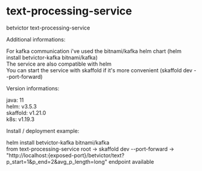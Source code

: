# text-processing-service
betvictor text-processing-service

Additional informations:

For kafka communication i've used the bitnami/kafka helm chart (helm install betvictor-kafka bitnami/kafka) <br />
The service are also compatible with helm <br />
You can start the service with skaffold if it's more convenient (skaffold dev --port-forward) <br />

Version informations:

java: 11 <br />
helm: v3.5.3 <br />
skaffold: v1.21.0 <br />
k8s: v1.19.3 <br />

Install / deployment example:

helm install betvictor-kafka bitnami/kafka <br />
from text-processing-service root -> skaffold dev --port-forward -> "http://localhost:{exposed-port}/betvictor/text?p_start=1&p_end=2&avg_p_length=long" endpoint available
